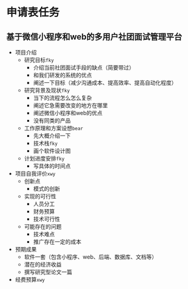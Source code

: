 # 申请表任务

## 基于微信小程序和web的多用户社团面试管理平台

- 项目介绍
  - 研究目标`fky`
    - 介绍当前社团面试手段的缺点（简要带过）
    - 和我们研发的系统的优点
    - 阐述一下目标（减少沟通成本、提高效率、提高自动化程度）
  - 研究背景及现状`fky`
    - 当下的流程怎么怎么复杂
    - 阐述它急需要改变的地方在哪里
    - 阐述微信小程序和web的优点
    - 没有同类的产品
  - 工作原理和方案设想`bear`
    - 先大概介绍一下
    - 技术栈`fky`
    - 画个软件设计图
  - 计划进度安排`fky`
    - 写具体的时间点
- 项目自我评价`xwy`
  - 创新点
    - 模式的创新
  - 实现的可行性
    - 人员分工
    - 财务预算
    - 技术可行性
  - 可能存在的问题
    - 技术难点
    - 推广存在一定的成本
- 预期成果
  - 软件一套（包含小程序、web、后端、数据库、文档等）
  - 潜在的经济收益
  - 撰写研究型论文一篇
- 经费预算`xwy`
